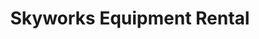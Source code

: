 ---
title: "Skyworks Equipment Rental"
url: /milford/skyworks-equipment-rental/
shop: storage rental
---